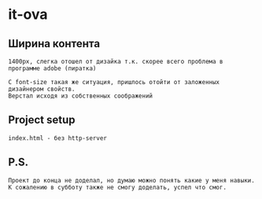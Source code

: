 # it-ova

## Ширина контента
```
1400px, слегка отошел от дизайка т.к. скорее всего проблема в программе adobe (пиратка)
```
```
C font-size такая же ситуация, пришлось отойти от заложенных дизайнером свойств.
Верстал исходя из собственных соображений
```



## Project setup
```
index.html - без http-server
```
## P.S.
```
Проект до конца не доделал, но думаю можно понять какие у меня навыки. 
К сожалению в субботу также не смогу доделать, успел что смог. 
```
